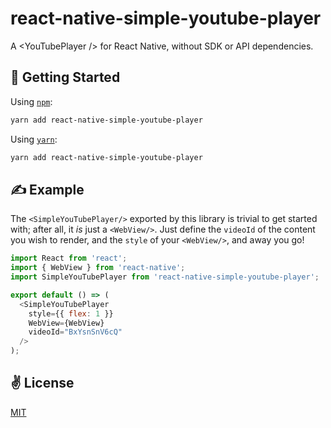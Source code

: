 # react-native-simple-youtube-player
A &lt;YouTubePlayer /> for React Native, without SDK or API dependencies.

## 🚀 Getting Started

Using [`npm`]():

```sh
yarn add react-native-simple-youtube-player
```

Using [`yarn`]():

```sh
yarn add react-native-simple-youtube-player
```

## ✍️ Example

The `<SimpleYouTubePlayer/>` exported by this library is trivial to get started with; after all, it _is_ just a `<WebView/>`. Just define the `videoId` of the content you wish to render, and the `style` of your `<WebView/>`, and away you go!

```javascript
import React from 'react';
import { WebView } from 'react-native';
import SimpleYouTubePlayer from 'react-native-simple-youtube-player';

export default () => (
  <SimpleYouTubePlayer
    style={{ flex: 1 }}
    WebView={WebView}
    videoId="BxYsnSnV6cQ"
  />
);
```

## ✌️  License
[MIT](https://opensource.org/licenses/MIT)
